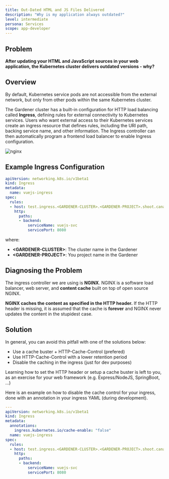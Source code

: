 ```yaml
---
title: Out-Dated HTML and JS Files Delivered
description: "Why is my application always outdated?"
level: intermediate
persona: Services
scope: app-developer
---
```


## Problem

**After updating your HTML and JavaScript sources in your web application, the Kubernetes cluster delivers outdated versions - why?**

## Overview
By default, Kubernetes service pods are not accessible from the external 
network, but only from other pods within the same Kubernetes cluster. 

The Gardener cluster has a built-in configuration for HTTP load balancing called **Ingress**, 
defining rules for external connectivity to Kubernetes services. Users who want external access 
to their Kubernetes services create an ingress resource that defines rules, 
including the URI path, backing service name, and other information. The Ingress controller 
can then automatically program a frontend load balancer to enable Ingress configuration.

![nginx](./images/howto-nginx.svg)


## Example Ingress Configuration

```yaml
apiVersion: networking.k8s.io/v1beta1
kind: Ingress
metadata:
  name: vuejs-ingress
spec:
  rules:
  - host: test.ingress.<GARDENER-CLUSTER>.<GARDENER-PROJECT>.shoot.canary.k8s-hana.ondemand.com
    http:
      paths:
      - backend:
          serviceName: vuejs-svc
          servicePort: 8080
```
where:
 - **&lt;GARDENER-CLUSTER&gt;**: The cluster name in the Gardener
 - **&lt;GARDENER-PROJECT&gt;**: You project name in the Gardener


## Diagnosing the Problem

The ingress controller we are using is **NGINX**. NGINX is a software load balancer, web server, and **content cache** built on top of open 
source NGINX.

**NGINX caches the content as specified in the HTTP header.** If the HTTP header is missing, 
it is assumed that the cache is **forever** and NGINX never updates the content in the 
stupidest case.

## Solution
In general, you can avoid this pitfall with one of the solutions below:

 - Use a cache buster + HTTP-Cache-Control (prefered)
 - Use HTTP-Cache-Control with a lower retention period
 - Disable the caching in the ingress (just for dev purposes)
 
Learning how to set the HTTP header or setup a cache buster is left to you, as an exercise
for your web framework (e.g. Express/NodeJS, SpringBoot, ...)

Here is an example on how to disable the cache control for your ingress, done with an annotation in your
ingress YAML (during development).
 
```yaml
---
apiVersion: networking.k8s.io/v1beta1
kind: Ingress
metadata:
  annotations:
    ingress.kubernetes.io/cache-enable: "false"
  name: vuejs-ingress
spec:
  rules:
  - host: test.ingress.<GARDENER-CLUSTER>.<GARDENER-PROJECT>.shoot.canary.k8s-hana.ondemand.com
    http:
      paths:
      - backend:
          serviceName: vuejs-svc
          servicePort: 8080
```